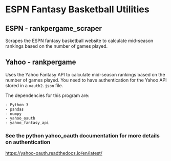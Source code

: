 # ESPN Fantasy Basketball Utilities

## ESPN - rankpergame_scraper
Scrapes the ESPN fantasy basketball website to calculate mid-season rankings based on the number of games played.

## Yahoo - rankpergame
Uses the Yahoo Fantasy API to calculate mid-season rankings based on the number of games played. You need to have authentication for the Yahoo API stored in a `oauth2.json` file.

The dependencies for this program are:

    - Python 3
    - pandas
    - numpy
    - yahoo_oauth
    - yahoo_fantasy_api

### See the python yahoo_oauth documentation for more details on authentication
https://yahoo-oauth.readthedocs.io/en/latest/

